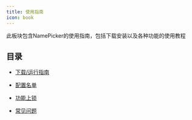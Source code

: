 ```yaml
---
title: 使用指南
icon: book
---
```


此板块包含NamePicker的使用指南，包括下载安装以及各种功能的使用教程

## 目录

- [下载/运行指南](install.md)

- [配置名单](names.md)

- [功能上锁](lock.md)

- [常见问题](faq.md)